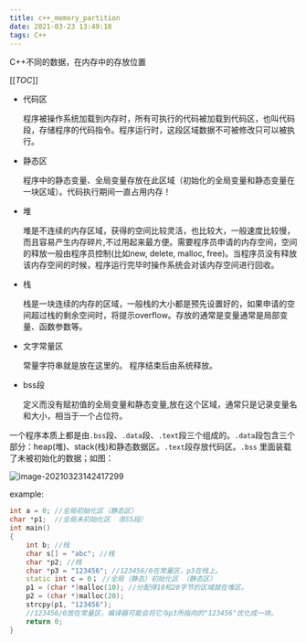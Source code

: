 ```yaml
---
title: c++_memory_partition
date: 2021-03-23 13:49:18
tags: C++
---
```


C++不同的数据，在内存中的存放位置

<!--more-->

[[_TOC_]]

- 代码区

   程序被操作系统加载到内存时，所有可执行的代码被加载到代码区，也叫代码段，存储程序的代码指令。程序运行时，这段区域数据不可被修改只可以被执行。

- 静态区

   程序中的静态变量、全局变量存放在此区域（初始化的全局变量和静态变量在一块区域）。代码执行期间一直占用内存！

- 堆

   堆是不连续的内存区域，获得的空间比较灵活，也比较大，一般速度比较慢，而且容易产生内存碎片,不过用起来最方便。需要程序员申请的内存空间，空间的释放一般由程序员控制(比如new, delete, malloc, free)。当程序员没有释放该内存空间的时候，程序运行完毕时操作系统会对该内存空间进行回收。

- 栈

   栈是一块连续的内存的区域，一般栈的大小都是预先设置好的，如果申请的空间超过栈的剩余空间时，将提示overflow。存放的通常是变量通常是局部变量、函数参数等。

- 文字常量区

   常量字符串就是放在这里的。 程序结束后由系统释放。

- bss段

   定义而没有赋初值的全局变量和静态变量,放在这个区域，通常只是记录变量名和大小，相当于一个占位符。

 一个程序本质上都是由`.bss`段、`.data`段、`.text`段三个组成的。`.data`段包含三个部分：heap(堆)、stack(栈)和静态数据区。`.text`段存放代码区。`.bss` 里面装载了未被初始化的数据；如图：

![image-20210323142417299](https://i.loli.net/2021/03/23/mABKcR7lpUfrLjE.png)



example: 

```c++
int a = 0; //全局初始化区（静态区） 
char *p1;  //全局未初始化区 （BSS段）
int main() 
{ 
    int b; //栈 
    char s[] = "abc"; //栈 
    char *p2; //栈 
    char *p3 = "123456"; //123456/0在常量区，p3在栈上。 
    static int c = 0； //全局（静态）初始化区 （静态区）
    p1 = (char *)malloc(10); //分配得10和20字节的区域就在堆区。 
    p2 = (char *)malloc(20); 
    strcpy(p1, "123456");  
    //123456/0放在常量区，编译器可能会将它与p3所指向的"123456"优化成一块。
    return 0;
}
```

